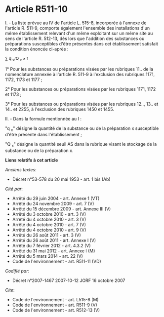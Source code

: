 # Article R511-10

I. - La liste prévue au IV de l'article L. 515-8, incorporée à l'annexe de l'article R. 511-9, comporte également l'ensemble
des installations d'un même établissement relevant d'un même exploitant sur un même site au sens de l'article R. 512-13, dès
lors que l'addition des substances ou préparations susceptibles d'être présentes dans cet établissement satisfait la
condition énoncée ci-après :

<font size="2">∑ q
    <sub>x</sub>/Q
    <sub>x</sub> ≥ 1</font>

1° Pour les substances ou préparations visées par les rubriques 11.. de la nomenclature annexée à l'article R. 511-9 à
l'exclusion des rubriques 1171, 1172, 1173 et 1177 ;

2° Pour les substances ou préparations visées par les rubriques 1171, 1172 et 1173 ;

3° Pour les substances ou préparations visées par les rubriques 12.., 13.. et 14.. et 2255, à l'exclusion des rubriques 1450
et 1455.

II. - Dans la formule mentionnée au I :

"q
  <sub>x</sub>" désigne la quantité de la substance ou de la préparation x susceptible d'être présente dans l'établissement ;

"Q
  <sub>x</sub>" désigne la quantité seuil AS dans la rubrique visant le stockage de la substance ou de la préparation x.

**Liens relatifs à cet article**

_Anciens textes_:

  - Décret n°53-578 du 20 mai 1953 - art. 1 bis (Ab)

_Cité par_:

  - Arrêté du 29 juin 2004 - art. Annexe 1 (VT)
  - Arrêté du 24 novembre 2009 - art. 7 (V)
  - Arrêté du 15 décembre 2009 - art. Annexe III (V)
  - Arrêté du 3 octobre 2010 - art. 3 (V)
  - Arrêté du 4 octobre 2010 - art. 3 (V)
  - Arrêté du 4 octobre 2010 - art. 7 (V)
  - Arrêté du 4 octobre 2010 - art. 9 (V)
  - Arrêté du 26 août 2011 - art. 3 (V)
  - Arrêté du 26 août 2011 - art. Annexe I (V)
  - Arrêté du 7 février 2012 - art. 4.3.2 (V)
  - Arrêté du 31 mai 2012 - art. Annexe I (M)
  - Arrêté du 5 mars 2014 - art. 22 (V)
  - Code de l'environnement - art. R511-11 (VD)

_Codifié par_:

  - Décret n°2007-1467 2007-10-12 JORF 16 octobre 2007

_Cite_:

  - Code de l'environnement - art. L515-8 (M)
  - Code de l'environnement - art. R511-9 (V)
  - Code de l'environnement - art. R512-13 (V)
